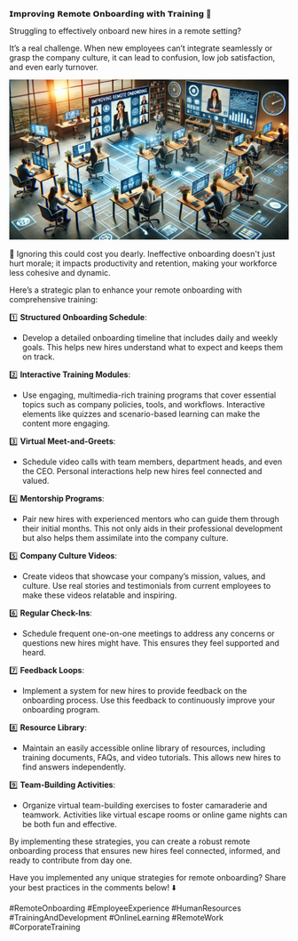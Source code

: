 𝗜𝗺𝗽𝗿𝗼𝘃𝗶𝗻𝗴 𝗥𝗲𝗺𝗼𝘁𝗲 𝗢𝗻𝗯𝗼𝗮𝗿𝗱𝗶𝗻𝗴 𝘄𝗶𝘁𝗵 𝗧𝗿𝗮𝗶𝗻𝗶𝗻𝗴 🚀

Struggling to effectively onboard new hires in a remote setting?

It’s a real challenge. When new employees can’t integrate seamlessly or grasp the company culture, it can lead to confusion, low job satisfaction, and even early turnover.

![remote onboarding](./images/009-remote.png)

📌 Ignoring this could cost you dearly. Ineffective onboarding doesn't just hurt morale; it impacts productivity and retention, making your workforce less cohesive and dynamic. 

Here’s a strategic plan to enhance your remote onboarding with comprehensive training:

1️⃣ **Structured Onboarding Schedule**: 
   - Develop a detailed onboarding timeline that includes daily and weekly goals. This helps new hires understand what to expect and keeps them on track.

2️⃣ **Interactive Training Modules**:
   - Use engaging, multimedia-rich training programs that cover essential topics such as company policies, tools, and workflows. Interactive elements like quizzes and scenario-based learning can make the content more engaging.

3️⃣ **Virtual Meet-and-Greets**:
   - Schedule video calls with team members, department heads, and even the CEO. Personal interactions help new hires feel connected and valued.

4️⃣ **Mentorship Programs**:
   - Pair new hires with experienced mentors who can guide them through their initial months. This not only aids in their professional development but also helps them assimilate into the company culture.

5️⃣ **Company Culture Videos**:
   - Create videos that showcase your company’s mission, values, and culture. Use real stories and testimonials from current employees to make these videos relatable and inspiring.

6️⃣ **Regular Check-Ins**:
   - Schedule frequent one-on-one meetings to address any concerns or questions new hires might have. This ensures they feel supported and heard.

7️⃣ **Feedback Loops**:
   - Implement a system for new hires to provide feedback on the onboarding process. Use this feedback to continuously improve your onboarding program.

8️⃣ **Resource Library**:
   - Maintain an easily accessible online library of resources, including training documents, FAQs, and video tutorials. This allows new hires to find answers independently.

9️⃣ **Team-Building Activities**:
   - Organize virtual team-building exercises to foster camaraderie and teamwork. Activities like virtual escape rooms or online game nights can be both fun and effective.

By implementing these strategies, you can create a robust remote onboarding process that ensures new hires feel connected, informed, and ready to contribute from day one.

Have you implemented any unique strategies for remote onboarding? Share your best practices in the comments below! ⬇️

#RemoteOnboarding #EmployeeExperience #HumanResources #TrainingAndDevelopment #OnlineLearning #RemoteWork #CorporateTraining